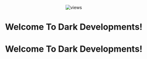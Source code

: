 <p align="center">                   
  <img src="https://count.getloli.com/get/@Dark-Developments?theme=rule34" alt="views" /><br>
  <h1 align="center"> Welcome To Dark Developments! </h1>
</p>

<h1 align="center">Welcome To Dark Developments!</h1>
